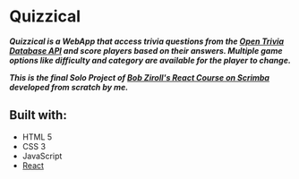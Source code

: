 # Quizzical

***Quizzical is a WebApp that access trivia questions from the [Open Trivia Database API](https://opentdb.com/) and score players based on their answers. Multiple game options like difficulty and category are available for the player to change.***

***This is the final Solo Project of [Bob Ziroll's React Course on Scrimba](https://scrimba.com/learn/learnreact) developed from scratch by me.***

## Built with:
- HTML 5
- CSS 3
- JavaScript
- [React](https://reactjs.org/)

